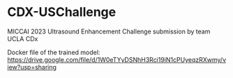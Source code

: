 # CDX-USChallenge
MICCAI 2023 Ultrasound Enhancement Challenge submission by team UCLA CDx

Docker file of the trained model: https://drive.google.com/file/d/1W0eTYyDSNhH3Rci19iN1cPUyeqzRXwmy/view?usp=sharing
